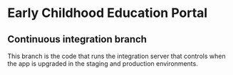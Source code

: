 # Early Childhood Education Portal

## Continuous integration branch

This branch is the code that runs the integration server that controls when the
app is upgraded in the staging and production environments.
